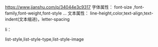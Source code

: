https://www.jianshu.com/p/34044e3c9317
字体属性：
font-size ,font-family,font-weight,font-style ...
文本属性：
line-height,color,text-align,text-indent(文本缩进)，letter-spacing

li：

list-style,list-style-type,list-style-image
